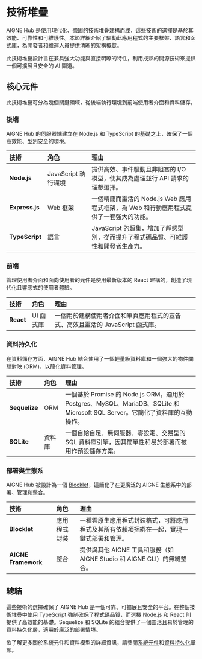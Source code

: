 # 技術堆疊

AIGNE Hub 是使用現代化、強固的技術堆疊建構而成，這些技術的選擇是基於其效能、可靠性和可維護性。本節詳細介紹了驅動此應用程式的主要框架、語言和函式庫，為開發者和維運人員提供清晰的架構概覽。

此技術堆疊設計旨在兼具強大功能與直接明瞭的特性，利用成熟的開源技術來提供一個可擴展且安全的 AI 閘道。

## 核心元件

此技術堆疊可分為幾個關鍵領域，從後端執行環境到前端使用者介面和資料儲存。

### 後端

AIGNE Hub 的伺服器端建立在 Node.js 和 TypeScript 的基礎之上，確保了一個高效能、型別安全的環境。

| 技術 | 角色 | 理由 |
| :--- | :--- | :--- |
| **Node.js** | JavaScript 執行環境 | 提供高效、事件驅動且非阻塞的 I/O 模型，使其成為處理並行 API 請求的理想選擇。 |
| **Express.js** | Web 框架 | 一個精簡而靈活的 Node.js Web 應用程式框架，為 Web 和行動應用程式提供了一套強大的功能。 |
| **TypeScript** | 語言 | JavaScript 的超集，增加了靜態型別，從而提升了程式碼品質、可維護性和開發者生產力。 |

### 前端

管理使用者介面和面向使用者的元件是使用最新版本的 React 建構的，創造了現代化且響應式的使用者體驗。

| 技術 | 角色 | 理由 |
| :--- | :--- | :--- |
| **React** | UI 函式庫 | 一個用於建構使用者介面和單頁應用程式的宣告式、高效且靈活的 JavaScript 函式庫。 |

### 資料持久化

在資料儲存方面，AIGNE Hub 結合使用了一個輕量級資料庫和一個強大的物件關聯對映 (ORM)，以簡化資料管理。

| 技術 | 角色 | 理由 |
| :--- | :--- | :--- |
| **Sequelize** | ORM | 一個基於 Promise 的 Node.js ORM，適用於 Postgres、MySQL、MariaDB、SQLite 和 Microsoft SQL Server。它簡化了資料庫的互動操作。 |
| **SQLite** | 資料庫 | 一個自給自足、無伺服器、零設定、交易型的 SQL 資料庫引擎，因其簡單性和易於部署而被用作預設儲存方案。 |

### 部署與生態系

AIGNE Hub 被設計為一個 [Blocklet](https://blocklet.io)，這簡化了在更廣泛的 AIGNE 生態系中的部署、管理和整合。

| 技術 | 角色 | 理由 |
| :--- | :--- | :--- |
| **Blocklet** | 應用程式封裝 | 一種雲原生應用程式封裝格式，可將應用程式及其所有依賴項捆綁在一起，實現一鍵式部署和管理。 |
| **AIGNE Framework** | 整合 | 提供與其他 AIGNE 工具和服務（如 AIGNE Studio 和 AIGNE CLI）的無縫整合。 |

## 總結

這些技術的選擇確保了 AIGNE Hub 是一個可靠、可擴展且安全的平台。在整個技術堆疊中使用 TypeScript 強制確保了程式碼品質，而選擇 Node.js 和 React 則提供了高效能的基礎。Sequelize 和 SQLite 的組合提供了一個靈活且易於管理的資料持久化層，適用於廣泛的部署情境。

欲了解更多關於系統元件和資料模型的詳細資訊，請參閱[系統元件](./architecture-system-components.md)和[資料持久化](./architecture-data-persistence.md)章節。